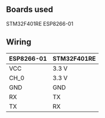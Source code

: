 ## Boards used

STM32F401RE
ESP8266-01

## Wiring

| ESP8266-01 | STM32F401RE |
| ---------- | ----------- |
| VCC        | 3.3 V       |
| CH_0       | 3.3 V       |
| GND        | GND         |
| RX         | TX          |
| TX         | RX          |
